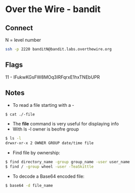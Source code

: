 # Over the Wire - bandit

## Connect
N = level number  
```bash
ssh -p 2220 banditN@bandit.labs.overthewire.org
```

## Flags
11 - IFukwKGsFW8MOq3IRFqrxE1hxTNEbUPR

## Notes
* To read a file starting with a -
```bash
$ cat ./-file
```
* The __file__ command is very useful for displaying info
* With ls -l owner is beofre group
```bash
$ ls -l
drwxr-xr-x 2 OWNER GROUP date/time file
```
* Find file by ownership:
```bash
$ find directory_name -group group_name -user user_name
$ find / -group wheel -user -TeaSkittle
```
* To decode a Base64 encoded file:
```bash
$ base64 -d file_name
```

